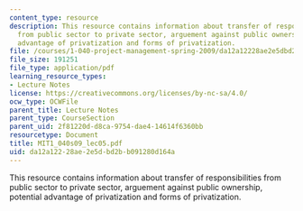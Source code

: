 ```yaml
---
content_type: resource
description: This resource contains information about transfer of responsibilities
  from public sector to private sector, arguement against public ownership, potential
  advantage of privatization and forms of privatization.
file: /courses/1-040-project-management-spring-2009/da12a12228ae2e5dbd2bb091280d164a_MIT1_040s09_lec05.pdf
file_size: 191251
file_type: application/pdf
learning_resource_types:
- Lecture Notes
license: https://creativecommons.org/licenses/by-nc-sa/4.0/
ocw_type: OCWFile
parent_title: Lecture Notes
parent_type: CourseSection
parent_uid: 2f81220d-d8ca-9754-dae4-14614f6360bb
resourcetype: Document
title: MIT1_040s09_lec05.pdf
uid: da12a122-28ae-2e5d-bd2b-b091280d164a
---
```

This resource contains information about transfer of responsibilities from public sector to private sector, arguement against public ownership, potential advantage of privatization and forms of privatization.